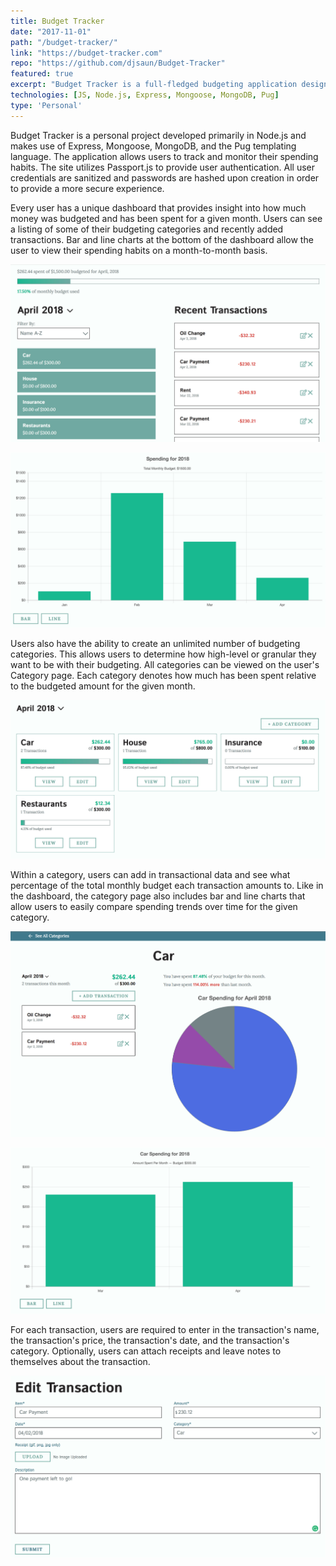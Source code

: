 ```yaml
---
title: Budget Tracker
date: "2017-11-01"
path: "/budget-tracker/"
link: "https://budget-tracker.com"
repo: "https://github.com/djsaun/Budget-Tracker"
featured: true
excerpt: "Budget Tracker is a full-fledged budgeting application designed to allow users to monitor their spending habits. Create an unlimited amount of spending categories to provide a granularized view of where your money is going. Interactive charts allow you to track your overall and categorial spending on a month-to-month basis." 
technologies: [JS, Node.js, Express, Mongoose, MongoDB, Pug]
type: 'Personal'
---
```


Budget Tracker is a personal project developed primarily in Node.js and makes use of Express, Mongoose, MongoDB, and the Pug templating language. The application allows users to track and monitor their spending habits. The site utilizes Passport.js to provide user authentication. All user credentials are sanitized and passwords are hashed upon creation in order to provide a more secure experience.

Every user has a unique dashboard that provides insight into how much money was budgeted and has been spent for a given month. Users can see a listing of some of their budgeting categories and recently added transactions. Bar and line charts at the bottom of the dashboard allow the user to view their spending habits on a month-to-month basis.

![User dashboard showing categories and recent transactions](./dashboard_items.jpg "User dashboard showing categories and recent transactions")

![Bar graph on user's dashboard](./dashboard_chart.jpg "Bar graph on user's dashboard")

Users also have the ability to create an unlimited number of budgeting categories. This allows users to determine how high-level or granular they want to be with their budgeting. All categories can be viewed on the user's Category page. Each category denotes how much has been spent relative to the budgeted amount for the given month.

![Category overview page](./category_page.jpg "Category overview page")

Within a category, users can add in transactional data and see what percentage of the total monthly budget each transaction amounts to. Like in the dashboard, the category page also includes bar and line charts that allow users to easily compare spending trends over time for the given category.

![Transactions and pie chart on category page](./category_items.jpg "Transactions and pie chart on category page")

![Bar graph on category page](./category_graph.jpg "Bar graph on category page")

For each transaction, users are required to enter in the transaction's name, the transaction's price, the transaction's date, and the transaction's category. Optionally, users can attach receipts and leave notes to themselves about the transaction.

![Edit transaction page](./transaction_page.jpg "Edit transaction page")
